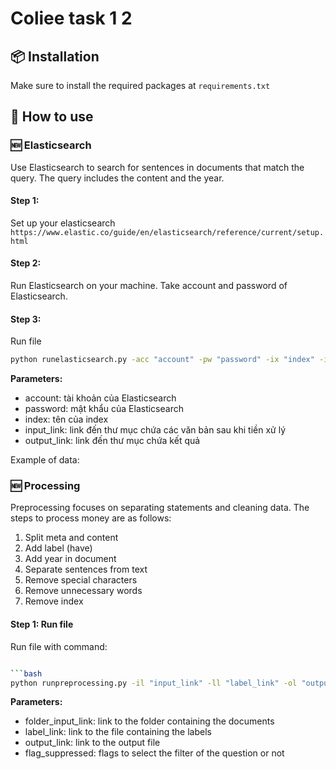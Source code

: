 # Coliee task 1 2


## 📦 Installation

Make sure to install the required packages at `requirements.txt`

## 🚀 How to use

### 🆕 Elasticsearch

Use Elasticsearch to search for sentences in documents that match the query. The query includes the content and the year.

#### Step 1:
Set up your elasticsearch `https://www.elastic.co/guide/en/elasticsearch/reference/current/setup.html`

#### Step 2:
Run Elasticsearch on your machine. Take account and password of Elasticsearch.

#### Step 3:
Run file
```bash
python runelasticsearch.py -acc "account" -pw "password" -ix "index" -il "input_link" -ol "output_link"
```
**Parameters:**
* account: tài khoản của Elasticsearch
* password: mật khẩu của Elasticsearch
* index: tên của index
* input_link: link đến thư mục chứa các văn bản sau khi tiền xử lý
* output_link: link đến thư mục chứa kết quả

Example of data:


### 🆕 Processing

Preprocessing focuses on separating statements and cleaning data. The steps to process money are as follows:

1. Split meta and content
2. Add label (have)
3. Add year in document
4. Separate sentences from text
5. Remove special characters
6. Remove unnecessary words
7. Remove index

#### Step 1: Run file 

Run file with command:

```bash

```bash
python runpreprocessing.py -il "input_link" -ll "label_link" -ol "output_link" -fl "flag_suppressed"
```

**Parameters:**
* folder_input_link: link to the folder containing the documents
* label_link: link to the file containing the labels
* output_link: link to the output file
* flag_suppressed: flags to select the filter of the question or not
